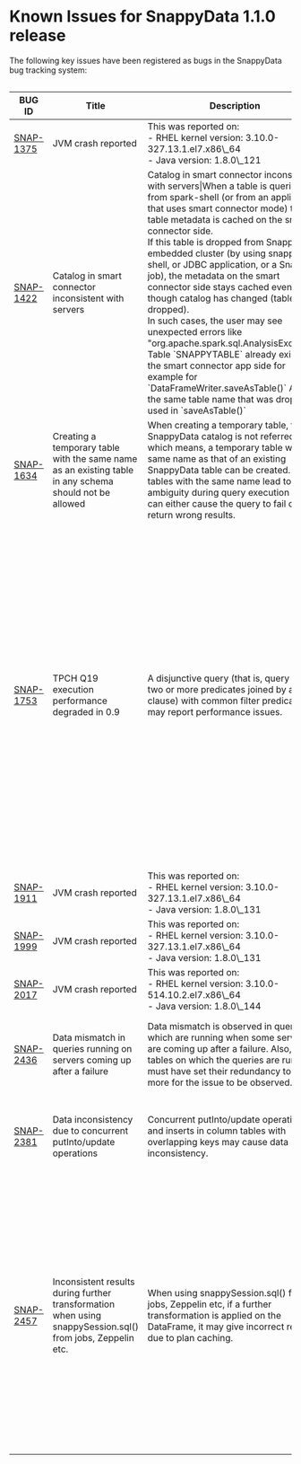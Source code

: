# Known Issues for SnappyData 1.1.0 release

The following key issues have been registered as bugs in the SnappyData bug tracking system:

<table align="left">
<colgroup>
<col width="25%" />
<col width="25%" />
<col width="25%" />
<col width="25%" />
</colgroup>
<thead>
<tr class="header">
<th>BUG ID</th>
<th>Title</th>
<th>Description</th>
<th>Workaround</th>
</tr>
</thead>
<tbody>
<tr class="odd">
<td><a href="https://jirasnappydataio.atlassian.net/browse/SNAP-1375">SNAP-1375</a></td>
<td>JVM crash reported</td>
<td>This was reported on: <br> - RHEL kernel version: 3.10.0-327.13.1.el7.x86\_64 <br> - Java version: 1.8.0\_121</td>
<td>To resolve this, use: </br> - RHEL kernel version: 3.10.0-693.2.2.el7.x86\_64 </br> - Java version: 1.8.0\_144</td>
</tr>
<tr class="odd">
<td><a href="https://jirasnappydataio.atlassian.net/browse/SNAP-1422">SNAP-1422</a></td>
<td>Catalog in smart connector inconsistent with servers</td>
<td>Catalog in smart connector inconsistent with servers|When a table is queried from spark-shell (or from an application that uses smart connector mode) the table metadata is cached on the smart connector side. </br>If this table is dropped from SnappyData embedded cluster (by using snappy-shell, or JDBC application, or a Snappy job), the metadata on the smart connector side stays cached even though catalog has changed (table is dropped). </br>In such cases, the user may see unexpected errors like "org.apache.spark.sql.AnalysisException: Table `SNAPPYTABLE` already exists"  in the smart connector app side for example for `DataFrameWriter.saveAsTable()` API if the same table name that was dropped is used in `saveAsTable()`</td>
<td> 
1. User may either create a new SnappySession in such scenarios </br>OR </br> 
2. Invalidate the cache on the Smart Connector mode, for example by calling </br>  `snappy.sessionCatalog.invalidateAll()`</td>
</tr>
<tr class="even">
<td><a href="https://jirasnappydataio.atlassian.net/browse/SNAP-1634">SNAP-1634</a></td>
<td>Creating a temporary table with the same name as an existing table in any schema should not be allowed</td>
<td>When creating a temporary table, the SnappyData catalog is not referred, which means, a temporary table with the same name as that of an existing SnappyData table can be created. Two tables with the same name lead to ambiguity during query execution and can either cause the query to fail or return wrong results. </br></td>
<td> Ensure that you create temporary tables with a unique name. </td>
</tr>
<tr class="odd">
<td><a href="https://jirasnappydataio.atlassian.net/browse/SNAP-1753">SNAP-1753</a></td>
<td>TPCH Q19 execution performance degraded in 0.9</td>
<td>A disjunctive query (that is, query with two or more predicates joined by an OR clause) with common filter predicates may report performance issues.</td>
<td>To resolve this, the query should be rewritten in the following manner to achieve better performance:
<pre class="pre"><code>  
select
        sum(l_extendedprice) 
    from
        LINEITEM,
        PART
    where
        (
       p_partkey = l_partkey
       and p_size between 1 and 5
 and l_shipinstruct = 'DELIVER IN PERSON'
        )
        or
        (
       p_partkey = l_partkey
       and p_brand = 'Brand#?'
       and l_shipinstruct = 'DELIVER IN PERSON'
        )
</code></pre>
<pre class="pre"><code>
select
        sum(l_extendedprice)
    from
        LINEITEM,
        PART
    where
        ( p_partkey = l_partkey and l_shipinstruct = 'DELIVER IN PERSON') and 
        ( p_size between 1 and 5 or  p_brand = 'Brand#3')
</code></pre>
</td>
</tr>
<tr class="even">
<td><a href="https://jirasnappydataio.atlassian.net/browse/SNAP-1911">SNAP-1911</a></td>
<td>JVM crash reported</td>
<td>This was reported on: <br> -  RHEL kernel version: 3.10.0-327.13.1.el7.x86\_64<br> - Java version: 1.8.0\_131</td>
<td>To resolve this, use: </br> - RHEL kernel version: 3.10.0-693.2.2.el7.x86\_64</br> - Java version: 1.8.0\_144</td>
</tr>
<tr class="odd">
<td><a href="https://jirasnappydataio.atlassian.net/browse/SNAP-1999">SNAP-1999</a></td>
<td>JVM crash reported</td>
<td>This was reported on: <br> - RHEL kernel version: 3.10.0-327.13.1.el7.x86\_64 <br> - Java version: 1.8.0\_131</td>
<td>To resolve this, use: </br> - RHEL kernel version: 3.10.0-693.2.2.el7.x86\_64 </br> - Java version: 1.8.0\_144</td>
</tr>
<tr class="even">
<td><a href="https://jirasnappydataio.atlassian.net/browse/SNAP-2017">SNAP-2017</a></td>
<td>JVM crash reported</td>
<td>This was reported on: <br> - RHEL kernel version: 3.10.0-514.10.2.el7.x86\_64 <br> - Java version: 1.8.0\_144</td>
<td>To resolve this, use: </br> -  RHEL kernel version: 3.10.0-693.2.2.el7.x86\_64 </br> - Java version: 1.8.0\_144</td>
</tr>
<tr class="odd">
<td><a href="https://jirasnappydataio.atlassian.net/browse/SNAP-2436">SNAP-2436</a></td>
<td>Data mismatch in queries running on servers coming up after a failure</td>
<td>Data mismatch is observed in queries which are running when some servers are coming up after a failure. Also, the tables on which the queries are running must have set their redundancy to one or more for the issue to be observed. </td>
<td>This issue happens due to Spark retry mechanism with SnappyData tables. To avoid this issue, you can stop all the queries when one or more servers are coming up. If that is not feasible, you should configure the lead node with `spark.task.maxFailures = 0`; </td>
</tr>
<tr class="even">
<td><a href="https://jirasnappydataio.atlassian.net/browse/SNAP-2381">SNAP-2381</a></td>
<td>Data inconsistency due to concurrent putInto/update operations</td>
<td>Concurrent putInto/update operations and inserts in column tables with overlapping keys may cause data inconsistency.  </td>
<td>This problem is not seen when all the concurrent operations deal with different sets of rows. You can either ensure serialized mutable operations on column tables or these should be working on a distinct set of key columns.</td>
</tr>
<tr class="odd">
<td><a href="https://jirasnappydataio.atlassian.net/browse/SNAP-2457">SNAP-2457</a></td>
<td>Inconsistent results during further transformation when using snappySession.sql() from jobs, Zeppelin etc. </td>
<td>When using snappySession.sql() from jobs, Zeppelin etc, if a further transformation is applied on the DataFrame, it may give incorrect results due to plan caching.  </td>
<td>If you are using SnappyJobs and using snappySession.sql("sql string") you must ensure that further transformation is not done. For example:

<pre class="pre"><code>  
val df1 = snappySession.sql("sql string")
val df2 = df1.repartition(12) // modifying df1
df2.collect()
</code></pre>

The above operation will give inconsistent results, if you are using df2 further in your code.
To avoid this problem, you can use snappySession.sqlUncached("sql string"). For example:

<pre class="pre"><code> 
val df1 = snappySession.sqlUncached("sql string")
val df2 = df1.repartition(12) // modifying df1
df2.collect()
</code></pre></td>
</tr>

<!--
<tr class="even">
<td><a href="https://jirasnappydataio.atlassian.net/browse/SNAP-1153">SNAP-1153</a></td>
<td></td>
<td></td>
<td></td>
</tr>
-->
</table>

<!-- 
Format for new rows
<tr class="odd">
<td></td>
<td></td>
<td></td>
<td></td>
</tr>
<tr class="even">
<td></td>
<td></td>
<td></td>
<td></td>
</tr>
-->

